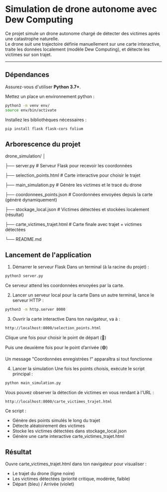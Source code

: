 # Simulation de drone autonome avec Dew Computing

Ce projet simule un drone autonome chargé de détecter des victimes après une catastrophe naturelle.  
Le drone suit une trajectoire définie manuellement sur une carte interactive, traite les données localement (modèle Dew Computing), et détecte les victimes sur son trajet.

---

## Dépendances

Assurez-vous d'utiliser **Python 3.7+**.

Mettez un place un environnement python : 
```bash
python3 -m venv env/
source env/bin/activate
```

Installez les bibliothèques nécessaires :

```bash
pip install flask flask-cors folium
```

## Arborescence du projet

drone_simulation/
│

├── server.py                    # Serveur Flask pour recevoir les coordonnées

├── selection_points.html        # Carte interactive pour choisir le trajet

├── main_simulation.py           # Génère les victimes et le tracé du drone

├── coordonnees_points.json      # Coordonnées envoyées depuis la carte (généré dynamiquement)

├── stockage_local.json          # Victimes détectées et stockées localement (résultat)

├── carte_victimes_trajet.html   # Carte finale avec trajet + victimes détectées

└── README.md

## Lancement de l'application

1. Démarrer le serveur Flask
Dans un terminal (à la racine du projet) :

```bash
python3 server.py
```

Ce serveur attend les coordonnées envoyées par la carte.


2. Lancer un serveur local pour la carte
Dans un autre terminal, lance le serveur HTTP :

```bash
python3 -m http.server 8000
```


3. Ouvrir la carte interactive
Dans ton navigateur, va à :

```bash
http://localhost:8000/selection_points.html
```

Clique une fois pour choisir le point de départ (🔵)

Puis une deuxième fois pour le point d’arrivée (🟣)

Un message "Coordonnées enregistrées !" apparaîtra si tout fonctionne


4. Lancer la simulation
Une fois les points choisis, exécute le script principal :

```bash
python main_simulation.py
```

Vous pouvez observer la détection de victimes en vous rendant à l'URL : 
```bash
http://localhost:8000/carte_victimes_trajet.html
```


Ce script :
- Génère des points simulés le long du trajet
- Détecte aléatoirement des victimes
- Stocke les victimes détectées dans stockage_local.json
- Génère une carte interactive carte_victimes_trajet.html

## Résultat
Ouvre carte_victimes_trajet.html dans ton navigateur pour visualiser :
- Le trajet du drone (ligne noire)
- Les victimes détectées (priorité critique, modérée, faible)
- Départ (bleu) / Arrivée (violet)
